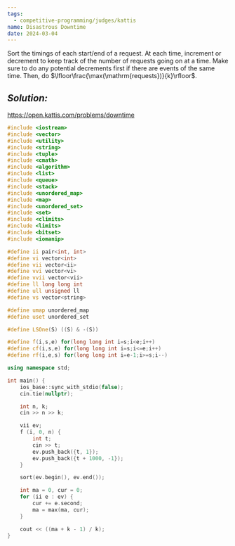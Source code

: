 ```yaml
---
tags:
  - competitive-programming/judges/kattis
name: Disastrous Downtime
date: 2024-03-04
---
```

Sort the timings of each start/end of a request. At each time, increment or decrement to keep track of the number of requests going on at a time. Make sure to do any potential decrements first if there are events of the same time. Then, do $\lfloor\frac{\max(\mathrm{requests})}{k}\rfloor$.
## _Solution:_

https://open.kattis.com/problems/downtime
```cpp
#include <iostream>
#include <vector>
#include <utility>
#include <string>
#include <tuple>
#include <cmath>
#include <algorithm>
#include <list>
#include <queue>
#include <stack>
#include <unordered_map>
#include <map>
#include <unordered_set>
#include <set>
#include <climits>
#include <limits>
#include <bitset>
#include <iomanip>

#define ii pair<int, int>
#define vi vector<int>
#define vii vector<ii>
#define vvi vector<vi>
#define vvii vector<vii>
#define ll long long int
#define ull unsigned ll
#define vs vector<string>

#define umap unordered_map
#define uset unordered_set

#define LSOne(S) ((S) & -(S))

#define f(i,s,e) for(long long int i=s;i<e;i++)
#define cf(i,s,e) for(long long int i=s;i<=e;i++)
#define rf(i,e,s) for(long long int i=e-1;i>=s;i--)

using namespace std;

int main() {
    ios_base::sync_with_stdio(false);
    cin.tie(nullptr);

    int n, k;
    cin >> n >> k;

    vii ev;
    f (i, 0, n) {
        int t;
        cin >> t;
        ev.push_back({t, 1});
        ev.push_back({t + 1000, -1});
    }

    sort(ev.begin(), ev.end());

    int ma = 0, cur = 0;
    for (ii e : ev) {
        cur += e.second;
        ma = max(ma, cur);
    }

    cout << ((ma + k - 1) / k);
}
```